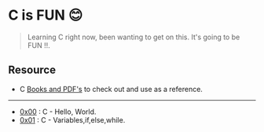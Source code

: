 # C is FUN 😊

>Learning C right now, been wanting to get on this. It's going to be FUN !!.

## Resource

- C [Books and PDF's](./references) to check out and use as a reference.

---

- [0x00](./0x00-hello_world) : C - Hello, World.
- [0x01](./0x01-variables_if_else_while) : C - Variables,if,else,while.
